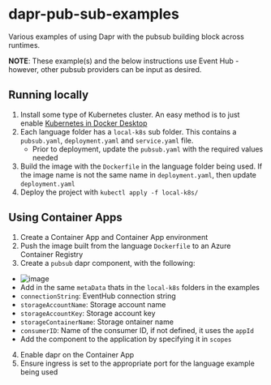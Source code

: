 # dapr-pub-sub-examples
Various examples of using Dapr with the pubsub building block across runtimes.

**NOTE**: These example(s) and the below instructions use Event Hub - however, other pubsub providers can be input as desired.

## Running locally
1. Install some type of Kubernetes cluster. An easy method is to just enable [Kubernetes in Docker Desktop](https://docs.docker.com/desktop/kubernetes/#:~:text=To%20turn%20on%20Kubernetes%20in%20Docker%20Desktop%3A%201,and%20installs%20the%20%2Fusr%2Flocal%2Fbin%2Fkubectl%20command%20on%20your%20machine.)
2. Each language folder has a `local-k8s` sub folder. This contains a `pubsub.yaml`, `deployment.yaml` and `service.yaml` file.
   - Prior to deployment, update the `pubsub.yaml` with the required values needed
3. Build the image with the `Dockerfile` in the language folder being used. If the image name is not the same name in `deployment.yaml`, then update `deployment.yaml`
4. Deploy the project with `kubectl apply -f local-k8s/`

## Using Container Apps
1. Create a Container App and Container App environment
2. Push the image built from the language `Dockerfile` to an Azure Container Registry
3. Create a `pubsub` dapr component, with the following:
  - ![image](https://github.com/Ajsalemo/dapr-pub-sub-examples/assets/31021304/32d2f13d-f62e-42d6-ba1c-ae5e724335de)
  - Add in the same `metaData` thats in the `local-k8s` folders in the examples
  - `connectionString`: EventHub connection string
  - `storageAccountName`: Storage account name
  - `storageAccountKey`: Storage account key
  - `storageContainerName`: Storage ontainer name
  - `consumerID`: Name of the consumer ID, if not defined, it uses the `appId`
  - Add the component to the application by specifying it in `scopes`
4. Enable dapr on the Container App
5. Ensure ingress is set to the appropriate port for the language example being used
